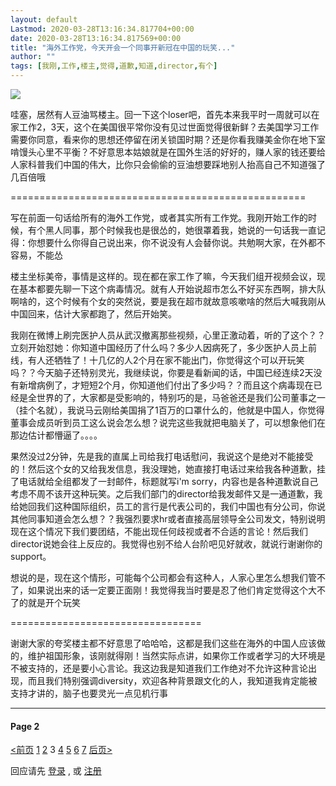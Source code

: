 ```yaml
---
layout: default
Lastmod: 2020-03-28T13:16:34.817704+00:00
date: 2020-03-28T13:16:34.817569+00:00
title: "海外工作党，今天开会一个同事开新冠在中国的玩笑..."
author: ""
tags: [我刚,工作,楼主,觉得,道歉,知道,director,有个]
---
```


![](https://images.weserv.nl/?url=https%3A//img3.doubanio.com/view/group_topic/l/public/p256494140.jpg)

哇塞，居然有人豆油骂楼主。回一下这个loser吧，首先本来我平时一周就可以在家工作2，3天，这个在美国很平常你没有见过世面觉得很新鲜？去美国学习工作需要你同意，看来你的思想还停留在闭关锁国时期？还是你看我赚美金你在地下室啃馒头心里不平衡？不好意思本姑娘就是在国外生活的好好的，赚人家的钱还要给人家科普我们中国的伟大，比你只会偷偷的豆油想要踩地别人抬高自己不知道强了几百倍哦

\===================================================

写在前面一句话给所有的海外工作党，或者其实所有工作党。我刚开始工作的时候，有个黑人同事，那个时候我也是很怂的，她很罩着我，她说的一句话我一直记得：你想要什么你得自己说出来，你不说没有人会替你说。共勉啊大家，在外都不容易，不能怂

楼主坐标美帝，事情是这样的。现在都在家工作了嘛，今天我们组开视频会议，现在基本都要先聊一下这个病毒情况。就有人开始说超市怎么不好买东西啊，排大队啊啥的，这个时候有个女的突然说，要是我在超市就故意咳嗽啥的然后大喊我刚从中国回来，估计大家都跑了，然后开始笑。

我刚在微博上刷完医护人员从武汉撤离那些视频，心里正激动着，听的了这个？？立刻开始怼她：你知道中国经历了什么吗？多少人因病死了，多少医护人员上前线，有人还牺牲了！十几亿的人2个月在家不能出门，你觉得这个可以开玩笑吗？？今天脑子还特别灵光，我继续说，你要是看新闻的话，中国已经连续2天没有新增病例了，才短短2个月，你知道他们付出了多少吗？？而且这个病毒现在已经是全世界的了，大家都是受影响的，特别巧的是，马爸爸还是我们公司董事之一（挂个名就），我说马云刚给美国捐了1百万的口罩什么的，他就是中国人，你觉得董事会成员听到员工这么说会怎么想？说完这些我就把电脑关了，可以想象他们在那边估计都懵逼了。。。。

果然没过2分钟，先是我的直属上司给我打电话慰问，我说这个是绝对不能接受的！然后这个女的又给我发信息，我没理她，她直接打电话过来给我各种道歉，挂了电话就给全组都发了一封邮件，标题就写i'm sorry，内容也是各种道歉说自己考虑不周不该开这种玩笑。之后我们部门的director给我发邮件又是一通道歉，我给她回我们这种国际组织，员工的言行是代表公司的，我们中国也有分公司，你说其他同事知道会怎么想？？我强烈要求hr或者直接高层领导全公司发文，特别说明现在这个情况下我们要团结，不能出现任何歧视或者不合适的言论！然后我们director说她会往上反应的。我觉得也别不给人台阶吧见好就收，就说行谢谢你的support。

想说的是，现在这个情形，可能每个公司都会有这种人，人家心里怎么想我们管不了，如果说出来的话一定要正面刚！我觉得我当时要是忍了他们肯定觉得这个大不了的就是开个玩笑

\=================================

谢谢大家的夸奖楼主都不好意思了哈哈哈，这都是我们这些在海外的中国人应该做的，维护祖国形象，该刚就得刚！当然实际点讲，如果你工作或者学习的大环境是不被支持的，还是要小心言论。我这边我是知道我们工作绝对不允许这种言论出现，而且我们特别强调diversity，欢迎各种背景跟文化的人，我知道我肯定能被支持才讲的，脑子也要灵光一点见机行事

* * *

#### Page 2

[<前页](https://www.douban.com/group/topic/168463349/?start=100) [1](https://www.douban.com/group/topic/168463349/?start=0) [2](https://www.douban.com/group/topic/168463349/?start=100) 3 [4](https://www.douban.com/group/topic/168463349/?start=300) [5](https://www.douban.com/group/topic/168463349/?start=400) [6](https://www.douban.com/group/topic/168463349/?start=500) [7](https://www.douban.com/group/topic/168463349/?start=600) [后页>](https://www.douban.com/group/topic/168463349/?start=300)

回应请先 [登录](/accounts/register?reason=discuss) , 或 [注册](/accounts/register?reason=discuss)

